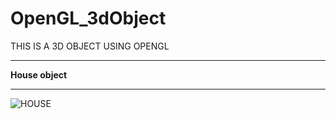 # OpenGL_3dObject
THIS IS A 3D OBJECT USING OPENGL
*****************
**House object**
*****************
![HOUSE](https://user-images.githubusercontent.com/46634156/73845541-758fcd80-4855-11ea-90fe-ee4f46ef0fa6.png)
